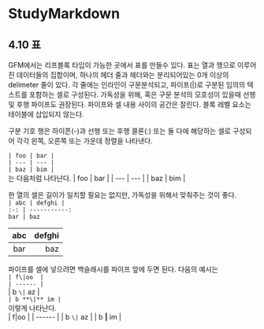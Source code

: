 # StudyMarkdown

## 4.10 표
GFM에서는 리프블록 타입이 가능한 곳에서 표를 만들수 있다.
표는 열과 헹으로 이루어진 데이터들의 집합이며, 하나의 헤더 줄과 헤더와는 분리되어있는 0개 이상의 delimeter 줄이 있다.
각 줄에는 인라인이 구문분석되고, 파이프(|)로 구분된 임의의  텍스트를 포함하는 셀로 구성된다. 가독성을 위해, 혹은 구문 분석의 모호성이 있을때 선행 및 후행 파이프도 권장된다. 파이프와 셀 내용 사이의 공간은 잘린다. 블록 레벨 요소는 테이블에 삽입되지 않는다.

구분 기호 행은 하이픈(-)과 선행 또는 후행 콜론(:) 또는 둘 다에 해당하는 셀로 구성되어 각각 왼쪽, 오른쪽 또는 가운데 정렬을 나타낸다.

`| foo | bar |` <br>
`| --- | --- |` <br>
`| baz | bim |` <br>
는 다음처럼 나타난다.
| foo | bar |
| --- | --- |
| baz | bim |<br>



한 열의 셀은 길이가 일치할 필요는 없지만, 가독성을 위해서 맞춰주는 것이 좋다.<br>
`| abc | defghi |`<br>
`:-: | -----------:`<br>
`bar | baz`<br>


| abc | defghi |
:-: | -----------:
bar | baz


파이프를 셀에 넣으려면 백슬래시를 파이프 앞에 두면 된다.
다음의 예시는 <br>
`| f\|oo  |`<br>
`| ------ |`<br>
| b `\|` az |<br>
`| b **\|** im |`<br>
이렇게 나타난다.<br>
| f\|oo  |
| ------ |
| b `\|` az |
| b **\|** im |

